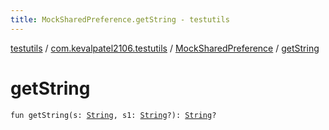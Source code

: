 ```yaml
---
title: MockSharedPreference.getString - testutils
---
```


[testutils](../../index.html) / [com.kevalpatel2106.testutils](../index.html) / [MockSharedPreference](index.html) / [getString](./get-string.html)

# getString

`fun getString(s: `[`String`](https://kotlinlang.org/api/latest/jvm/stdlib/kotlin/-string/index.html)`, s1: `[`String`](https://kotlinlang.org/api/latest/jvm/stdlib/kotlin/-string/index.html)`?): `[`String`](https://kotlinlang.org/api/latest/jvm/stdlib/kotlin/-string/index.html)`?`